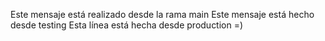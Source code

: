 Este mensaje está realizado desde la rama main
Este mensaje está hecho desde testing
Esta línea está hecha desde production =)
